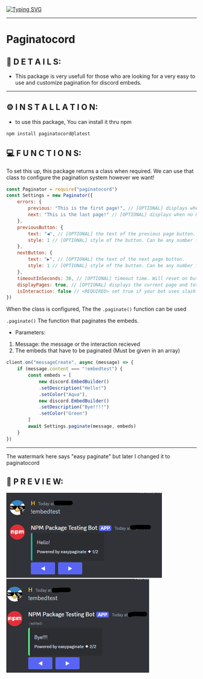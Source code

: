 <a href="https://git.io/typing-svg"><img src="https://readme-typing-svg.herokuapp.com?font=Fira+Code&duration=1000&pause=3000&color=F70000&background=000000&center=true&vCenter=true&width=435&lines=Paginatocord;Make+paginations+easy;supports+latest+discord.js+versions!;Made+by+phantom_raja" alt="Typing SVG" /></a>

---

# Paginatocord
## 📝 D E T A I L S:
- This package is very usefull for those who are looking for a very easy to use and customize pagination for discord embeds.

---

## ⚙ I N S T A L L A T I O N:
- to use this package, You can install it thru npm 
```bash
npm install paginatocord@latest
```

## 💻 F U N C T I O N S:
To set this up, this package returns a class when required. We can use that class to configure the pagination system however we want!

```js
const Paginator = require("paginatocord")
const Settings = new Paginator({
    errors: {
        previous: "This is the first page!", // [OPTIONAL] displays when no more pages behind.
        next: "This is the last page!" // [OPTIONAL] displays when no more pages left.
    },
    previousButton: {
        text: "◀", // [OPTIONAL] the text of the previous page button.
        style: 1 // [OPTIONAL] style of the button. Can be any number from 1 to 3.
    },
    nextButton: {
        text: "▶", // [OPTIONAL] the text of the next page button.
        style: 1 // [OPTIONAL] style of the button. Can be any number from 1 to 3.
    },
    timeoutInSeconds: 30, // [OPTIONAL] timeout time. Will reset on button press. Timeouts when no input.
    displayPages: true, // [OPTIONAL] displays the current page and total pages. Comes with watermark.
    isInteraction: false // <REQUIRED> set true if your bot uses slash commands, false if it doesnt.
})
```
When the class is configured, The the ``.paginate()`` function can be used

``.paginate()``
The function that paginates the embeds.

- Parameters:
1. Message: the message or the interaction recieved
2. The embeds that have to be paginated (Must be given in an array)

```js
client.on("messageCreate", async (message) => {
    if (message.content === "!embedtest") {
        const embeds = [
            new discord.EmbedBuilder()
            .setDescription("Hello!")
            .setColor("Aqua"),
            new discord.EmbedBuilder()
            .setDescription("Bye!!!!")
            .setColor("Green")
        ]
        await Settings.paginate(message, embeds)
    }
})
```



---
The watermark here says "easy paginate" but later I changed it to paginatocord

## 👀 P R E V I E W:
<img title="First Page" alt="Alt text" src="./screenshots/page 1.png">
<img title="Second Page" alt="Alt text" src="./screenshots/page 2.png">
